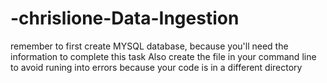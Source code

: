 # -chrislione-Data-Ingestion
remember to first create MYSQL database, because you'll need the information to complete this task 
Also create the file in your command line to avoid runing into errors because your code is in a different directory 

